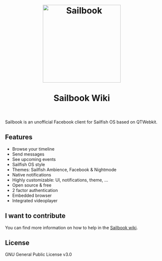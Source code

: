 <h1 align="center">
  <br>
  <img src="https://raw.githubusercontent.com/DylanVanAssche/harbour-sailbook/master/icons/256x256/harbour-sailbook.png" width="256px" alt="Sailbook">
  <br>
  <br>
  Sailbook Wiki
  <br>
  <br>
</h1>

Sailbook is an unofficial Facebook client for Sailfish OS based on QTWebkit.

## Features
- Browse your timeline
- Send messages
- See upcoming events
- Sailfish OS style
- Themes: Sailfish Ambience, Facebook & Nightmode
- Native notifications
- Highly customizable: UI, notifications, theme, ...
- Open source & free
- 2 factor authentication
- Embedded browser
- Integrated videoplayer

## I want to contribute
You can find more information on how to help in the [Sailbook wiki](https://github.com/DylanVanAssche/harbour-sailbook/wiki).

## License
GNU General Public License v3.0
